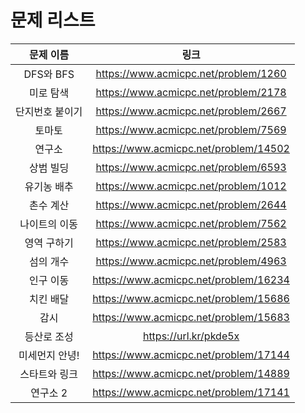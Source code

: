 # 문제 리스트

|문제 이름|링크|
|:---:|:---:|
|DFS와 BFS|https://www.acmicpc.net/problem/1260|
|미로 탐색|https://www.acmicpc.net/problem/2178|
|단지번호 붙이기|https://www.acmicpc.net/problem/2667|
|토마토|https://www.acmicpc.net/problem/7569|
|연구소|https://www.acmicpc.net/problem/14502|
|상범 빌딩|https://www.acmicpc.net/problem/6593|
|유기농 배추|https://www.acmicpc.net/problem/1012|
|촌수 계산|https://www.acmicpc.net/problem/2644|
|나이트의 이동|https://www.acmicpc.net/problem/7562|
|영역 구하기|https://www.acmicpc.net/problem/2583|
|섬의 개수|https://www.acmicpc.net/problem/4963|
|인구 이동|https://www.acmicpc.net/problem/16234|
|치킨 배달|https://www.acmicpc.net/problem/15686|
|감시|https://www.acmicpc.net/problem/15683|
|등산로 조성|https://url.kr/pkde5x|
|미세먼지 안녕!|https://www.acmicpc.net/problem/17144|
|스타트와 링크|https://www.acmicpc.net/problem/14889|
|연구소 2|https://www.acmicpc.net/problem/17141|
